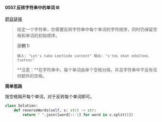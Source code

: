 #### 0557.反转字符串中的单词 III


[题目链接](https://leetcode-cn.com/problems/reverse-words-in-a-string-iii)


>给定一个字符串，你需要反转字符串中每个单词的字符顺序，同时仍保留空格和单词的初始顺序。
>
>**示例 1:**
>
>`
>输入: "Let's take LeetCode contest"
>输出: "s'teL ekat edoCteeL tsetnoc" 
>`
>
>**注意：**在字符串中，每个单词由单个空格分隔，并且字符串中不会有任何额外的空格。

**简单思路**

按空格隔开每个单词，对于反转每个单词即可。

```python
class Solution:
    def reverseWords(self, s: str) -> str:
        return " ".join([word[::-1] for word in s.split()])
```

